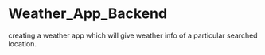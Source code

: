 # Weather_App_Backend
creating a weather app which will give weather info of a particular searched location.
